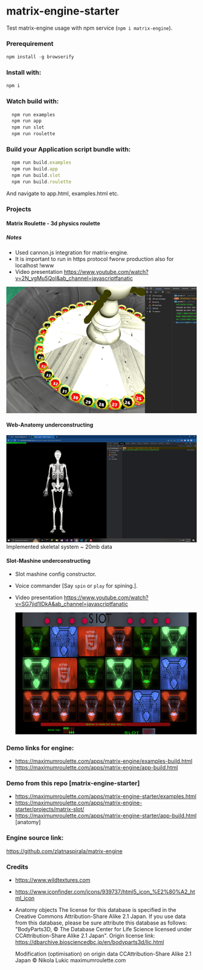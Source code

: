 # matrix-engine-starter

Test matrix-engine usage with npm service (`npm i matrix-engine`).

### Prerequirement

```js
npm install -g browserify
```

### Install with:

```js
npm i
```

### Watch build with:

```js
  npm run examples
  npm run app
  npm run slot
  npm run roulette
```

### Build your Application script bundle with:

```js
  npm run build.examples
  npm run build.app
  npm run build.slot
  npm run build.roulette
```

And navigate to app.html, examples.html etc.

### Projects

#### Matrix Roulette - 3d physics roulette 

##### Notes
 - Used cannon.js integration for matrix-engine.
 - It is important to run in https protocol fworw production also for localhost !www
 - Video presentation
  https://www.youtube.com/watch?v=2N_vgMu5QoI&ab_channel=javascriptfanatic

![matrix-slot](https://github.com/zlatnaspirala/matrix-engine-starter/blob/main/non-project/matrix-roulette.png)

#### Web-Anatomy underconstructing

![matrix-anatomy](https://github.com/zlatnaspirala/matrix-engine-starter/blob/main/non-project/matrix-anatomy.png)
Implemented skeletal system ~ 20mb data

#### Slot-Mashine underconstructing

- Slot mashine config constructor.
- Voice commander [Say `spin` or `play` for spining.].

- Video presentation
  https://www.youtube.com/watch?v=SG7jid1IDkA&ab_channel=javascriptfanatic

  ![matrix-slot](https://github.com/zlatnaspirala/matrix-engine-starter/blob/main/non-project/slot.png)

### Demo links for engine:

- https://maximumroulette.com/apps/matrix-engine/examples-build.html
- https://maximumroulette.com/apps/matrix-engine/app-build.html

### Demo from this repo [matrix-engine-starter]

- https://maximumroulette.com/apps/matrix-engine-starter/examples.html
- https://maximumroulette.com/apps/matrix-engine-starter/projects/matrix-slot/
- https://maximumroulette.com/apps/matrix-engine-starter/app-build.html [anatomy]

### Engine source link:

https://github.com/zlatnaspirala/matrix-engine

### Credits

- https://www.wildtextures.com
- https://www.iconfinder.com/icons/939737/html5_icon_%E2%80%A2_html_icon

- Anatomy objects
  The license for this database is specified in the Creative Commons Attribution-Share Alike 2.1 Japan. If you use data from this database, please be sure attribute this database as follows:
  "BodyParts3D, © The Database Center for Life
  Science licensed under CCAttribution-Share Alike 2.1 Japan".
  Origin license link: https://dbarchive.biosciencedbc.jp/en/bodyparts3d/lic.html

  Modification (optimisation) on origin data
  CCAttribution-Share Alike 2.1 Japan ©
  Nikola Lukic maximumroulette.com
